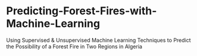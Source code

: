 # Predicting-Forest-Fires-with-Machine-Learning
Using Supervised &amp; Unsupervised Machine Learning Techniques to Predict the Possibility of a Forest Fire in Two Regions in Algeria 
